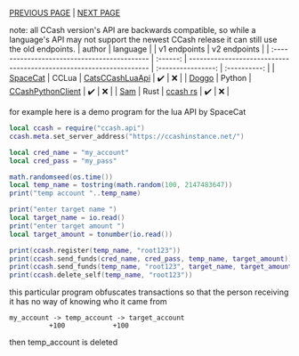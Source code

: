 [PREVIOUS PAGE](explanation.md) | [NEXT PAGE](endpoints.md)

note: all CCash version's API are backwards compatible, so while a language's API may not support the newest CCash release it can still use the old endpoints.
| author                                       | language |                                                                     |    v1 endpoints    | v2 endpoints |
| :------------------------------------------- | :------: | ------------------------------------------------------------------- | :----------------: | :----------: |
| [SpaceCat](https://github.com/SpaceCat-Chan) |  CCLua   | [CatsCCashLuaApi](https://github.com/SpaceCat-Chan/CatsCCashLuaApi) | :heavy_check_mark: |     :x:      |
| [Doggo](https://github.com/ArcNyxx)          |  Python  | [CCashPythonClient](https://github.com/ArcNyxx/ccash_python_client) | :heavy_check_mark: |     :x:      |
| [Sam](https://github.com/STBoyden)           |   Rust   | [ccash rs](https://github.com/STBoyden/ccash-rs)                    | :heavy_check_mark: |     :x:      |

for example here is a demo program for the lua API by SpaceCat

```lua
local ccash = require("ccash.api")
ccash.meta.set_server_address("https://ccashinstance.net/")

local cred_name = "my_account"
local cred_pass = "my_pass"

math.randomseed(os.time())
local temp_name = tostring(math.random(100, 2147483647))
print("temp account "..temp_name)

print("enter target name ")
local target_name = io.read()
print("enter target amount ")  
local target_amount = tonumber(io.read())

print(ccash.register(temp_name, "root123"))
print(ccash.send_funds(cred_name, cred_pass, temp_name, target_amount))
print(ccash.send_funds(temp_name, "root123", target_name, target_amount))
print(ccash.delete_self(temp_name, "root123"))
```

this particular program obfuscates transactions so that the person receiving it has no way of knowing who it came from 

```
my_account -> temp_account -> target_account
          +100            +100
```
then temp_account is deleted
